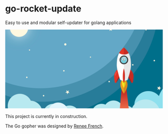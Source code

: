# go-rocket-update
Easy to use and modular self-updater for golang applications

![Go rocket image](ressources/social.png)


This project is currently in construction.

The Go gopher was designed by [Renee French](http://reneefrench.blogspot.com/).
